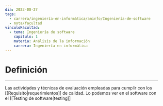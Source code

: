 ```yaml
---
dia: 2023-08-27
tags:
  - carrera/ingeniería-en-informática/aninfo/Ingeniería-de-software
  - nota/facultad
vinculoFacultad:
  - tema: Ingeniería de software
    capitulo: 1
    materia: Análisis de la información
    carrera: Ingeniería en informática
---
```

# Definición
---
Las actividades y técnicas de evaluación empleadas para cumplir con los [[Requisito|requerimientos]] de calidad. Lo podemos ver en el software con el [[Testing de software|testing]]